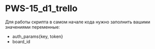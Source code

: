 # PWS-15_d1_trello

Для работы скрипта в самом начале кода нужно заполнить вашими значениями переменные:
- auth_params{key, token}
- board_id
